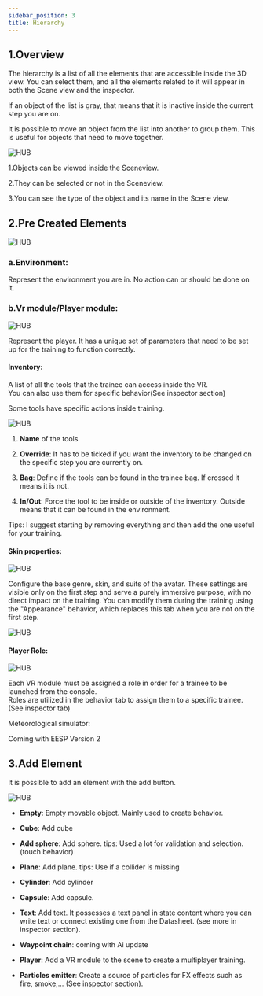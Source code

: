 ```yaml
---
sidebar_position: 3
title: Hierarchy
---
```


## 1.Overview 
 

The hierarchy is a list of all the elements that are accessible inside the 3D view. You can select them, and all the elements related to it will appear in both the Scene view and the inspector. 

 
If an object of the list is gray, that means that it is inactive inside the current step you are on. 

 

It is possible to move an object from the list into another to group them. This is useful for objects that need to move together. 

 
![HUB](/img/11Hierarchy.png)
 

1.Objects can be viewed inside the Sceneview. 

2.They can be selected or not in the Sceneview. 

3.You can see the type of the object and its name in the Scene view.
 

 
## 2.Pre Created Elements 

 

 ![HUB](/img/12Hierarchy.png)

 

### a.Environment: 

 
Represent the environment you are in. No action can or should be done on it. 

 

 

### b.Vr module/Player module: 

 ![HUB](/img/13VRmodule.png)

Represent the player. It has a unique set of parameters that need to be set up for the training to function correctly. 

 

 

 

#### Inventory: 

A list of all the tools that the trainee can access inside the VR.  
You can also use them for specific behavior(See inspector section) 

Some tools have specific actions inside training. 

 ![HUB](/img/15inventory.gif)
 

 

1. **Name** of the tools 

2. **Override**: It has to be ticked if you want the inventory to be changed on the specific step you are currently on. 

3. **Bag**: Define if the tools can be found in the trainee bag. If crossed it means it is not. 

4. **In/Out**: Force the tool to be inside or outside of the inventory. Outside means that it can be found in the environment. 
 
Tips: I suggest starting by removing everything and then add the one useful for your training. 

 

 

 

 

#### Skin properties: 

 
 ![HUB](/img/15kinProperties.png)
  

Configure the base genre, skin, and suits of the avatar. These settings are visible only on the first step and serve a purely immersive purpose, with no direct impact on the training. You can modify them during the training using the "Appearance" behavior, which replaces this tab when you are not on the first step. 

 ![HUB](/img/16kinProperties.png)

 

 

#### Player Role: 

 ![HUB](/img/17PlayerRole.png)

 

Each VR module must be assigned a role in order for a trainee to be launched from the console.  
Roles are utilized in the behavior tab to assign them to a specific trainee.(See inspector tab) 
 

Meteorological simulator: 
 

Coming with EESP Version 2 

 

## 3.Add Element 

 

It is possible to add an element with the add button. 
 
![HUB](/img/18AddElement.gif)
 

 

- **Empty**: Empty movable object. Mainly used to create behavior. 

- **Cube**: Add cube 

- **Add sphere**: Add sphere. tips: Used a lot for validation and selection. (touch behavior) 

- **Plane**: Add plane. tips: Use if a collider is missing 

- **Cylinder**: Add cylinder 

- **Capsule**: Add capsule. 

- **Text**: Add text. It possesses a text panel in state content where you can write text or connect existing one from the Datasheet. (see more in inspector section). 

- **Waypoint chain**: coming with Ai update 

- **Player**: Add a VR module to the scene to create a multiplayer training. 

- **Particles emitter**: Create a source of particles for FX effects such as fire, smoke,... (See inspector section).